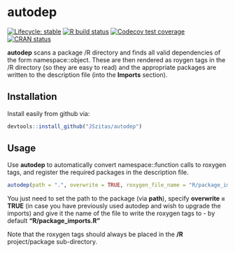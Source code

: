 
<!-- README.md is generated from README.Rmd. Please edit that file -->

# autodep

<!-- badges: start -->

[![Lifecycle:
stable](https://img.shields.io/badge/lifecycle-stable-green.svg)](https://www.tidyverse.org/lifecycle/#stable)
[![R build
status](https://github.com/JSzitas/autodep/workflows/R-CMD-check/badge.svg)](https://github.com/JSzitas/autodep/actions)
[![Codecov test
coverage](https://codecov.io/gh/JSzitas/autodep/branch/main/graph/badge.svg)](https://codecov.io/gh/JSzitas/autodep?branch=main)
[![CRAN
status](https://www.r-pkg.org/badges/version/autodep)](https://CRAN.R-project.org/package=autodep)
<!-- badges: end -->

**autodep** scans a package /R directory and finds all valid
dependencies of the form namespace::object. These are then rendered as
roygen tags in the /R directory (so they are easy to read) and the
appropriate packages are written to the description file (into the
**Imports** section).

## Installation

Install easily from github via:

``` r
devtools::install_github("JSzitas/autodep")
```

## Usage

Use **autodep** to automatically convert namespace::function calls to
roxygen tags, and register the required packages in the description
file.

``` r
autodep(path = ".", overwrite = TRUE, roxygen_file_name = "R/package_imports.R")
```

You just need to set the path to the package (via **path**), specify
**overwrite = TRUE** (in case you have previously used autodep and wish
to upgrade the imports) and give it the name of the file to write the
roxygen tags to - by default **“R/package\_imports.R”**

Note that the roxygen tags should always be placed in the **/R**
project/package sub-directory.
